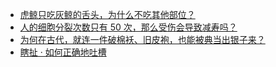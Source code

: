 + [虎鲸只吃灰鲸的舌头，为什么不吃其他部位？](https://daily.zhihu.com/story/9780146)
+ [人的细胞分裂次数只有 50 次，那么受伤会导致减寿吗？](https://daily.zhihu.com/story/9780165)
+ [为何在古代，就连一件破棉袄、旧皮袍，也能被典当出银子来？](https://daily.zhihu.com/story/9780169)
+ [瞎扯 · 如何正确地吐槽](https://daily.zhihu.com/story/9780125)
